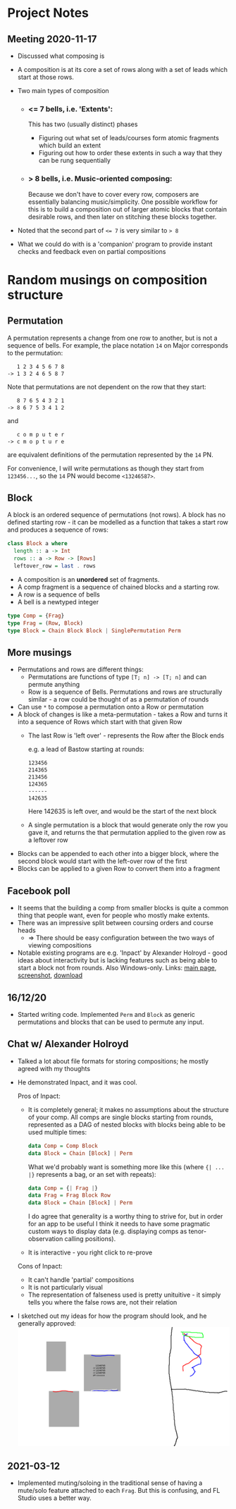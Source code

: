 # Project Notes

## Meeting 2020-11-17

- Discussed what composing is
- A composition is at its core a set of rows along with a set of leads which start at those rows.
- Two main types of composition
  - ### <= 7 bells, i.e. 'Extents':
    
    This has two (usually distinct) phases
    - Figuring out what set of leads/courses form atomic fragments which build an extent
    - Figuring out how to order these extents in such a way that they can be rung sequentially

  - ### > 8 bells, i.e. Music-oriented composing:

    Because we don't have to cover every row, composers are essentially balancing music/simplicity.
    One possible workflow for this is to build a composition out of larger atomic blocks that contain
    desirable rows, and then later on stitching these blocks together.

- Noted that the second part of `<= 7` is very similar to `> 8`
- What we could do with is a 'companion' program to provide instant checks and feedback even on partial
  compositions

# Random musings on composition structure

## Permutation

A permutation represents a change from one row to another, but is not a sequence of bells.  For example,
the place notation `14` on Major corresponds to the permutation:
```
   1 2 3 4 5 6 7 8
-> 1 3 2 4 6 5 8 7
```

Note that permutations are not dependent on the row that they start:
```
   8 7 6 5 4 3 2 1
-> 8 6 7 5 3 4 1 2
```
and
```
   c o m p u t e r
-> c m o p t u r e
```
are equivalent definitions of the permutation represented by the `14` PN.

For convenience, I will write permutations as though they start from `123456...`, so the `14` PN
would become `<13246587>`.

## Block

A block is an ordered sequence of permutations (not rows).  A block has no defined starting row - it
can be modelled as a function that takes a start row and produces a sequence of rows:

```haskell
class Block a where
  length :: a -> Int
  rows :: a -> Row -> [Rows]
  leftover_row = last . rows
```

- A composition is an **unordered** set of fragments.
- A comp fragment is a sequence of chained blocks and a starting row.
- A row is a sequence of bells
- A bell is a newtyped integer

```haskell
type Comp = {Frag}
type Frag = (Row, Block)
type Block = Chain Block Block | SinglePermutation Perm
```

## More musings

- Permutations and rows are different things:
  - Permutations are functions of type `[T; n] -> [T; n]` and can permute anything
  - Row is a sequence of Bells.
  Permutations and rows are structurally similar - a row could be thought of as a permutation
  of rounds
- Can use `*` to compose a permutation onto a Row or permutation
- A block of changes is like a meta-permutation - takes a Row and turns it into a sequence of
  Rows which start with that given Row
  - The last Row is 'left over' - represents the Row after the Block ends

    e.g. a lead of Bastow starting at rounds:
    ```text
    123456
    214365
    213456
    124365
    ------
    142635
    ```

    Here 142635 is left over, and would be the start of the next block

  - A single permutation is a block that would generate only the row you gave it, and returns the
    that permutation applied to the given row as a leftover row
- Blocks can be appended to each other into a bigger block, where the second block would start with
  the left-over row of the first
- Blocks can be applied to a given Row to convert them into a fragment

## Facebook poll

- It seems that the building a comp from smaller blocks is quite a common thing that people want,
  even for people who mostly make extents.
- There was an impressive split between coursing orders and course heads
  - => There should be easy configuration between the two ways of viewing compositions
- Notable existing programs are e.g. 'Inpact' by Alexander Holroyd - good ideas about interactivity
  but is lacking features such as being able to start a block not from rounds.  Also Windows-only.
  Links: [main page](https://www.math.ubc.ca/~holroyd/inpact/help.html),
  [screenshot](https://www.math.ubc.ca/~holroyd/inpact/scrsht.gif),
  [download](https://www.math.ubc.ca/~holroyd/inpact/inpact1_2.zip)

## 16/12/20

- Started writing code.  Implemented `Perm` and `Block` as generic permutations and blocks that can
  be used to permute any input.

## Chat w/ Alexander Holroyd

- Talked a lot about file formats for storing compositions; he mostly agreed with my thoughts
- He demonstrated Inpact, and it was cool.

  Pros of Inpact:
  - It is completely general; it makes no assumptions about the structure of your comp.  All comps
    are single blocks starting from rounds, represented as a DAG of nested blocks with blocks being
    able to be used multiple times:
    ```haskell
    data Comp = Comp Block
    data Block = Chain [Block] | Perm
    ```

    What we'd probably want is something more like this (where `{| ... |}` represents a bag, or an
    set with repeats):
    ```haskell
    data Comp = {| Frag |}
    data Frag = Frag Block Row
    data Block = Chain [Block] | Perm
    ```

    I do agree that generality is a worthy thing to strive for, but in order for an app to be
    useful I think it needs to have some pragmatic custom ways to display data (e.g. displaying
    comps as tenor-observation calling positions).
  - It is interactive - you right click to re-prove

  Cons of Inpact:
  - It can't handle 'partial' compositions
  - It is not particularly visual
  - The representation of falseness used is pretty unituitive - it simply tells you where the false
    rows are, not their relation
- I sketched out my ideas for how the program should look, and he generally approved:
  ![A-Holroyd sketch](a-holroyd.png)

## 2021-03-12

- Implemented muting/soloing in the traditional sense of having a mute/solo feature attached to each
  `Frag`.  But this is confusing, and FL Studio uses a better way.
